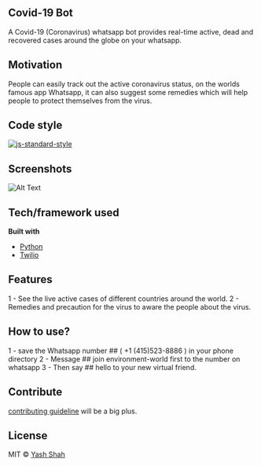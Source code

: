 ## Covid-19 Bot
A Covid-19 (Coronavirus) whatsapp bot provides real-time active, dead and recovered cases around the globe on your whatsapp.

## Motivation
People can easily track out the active coronavirus status, on the worlds famous app Whatsapp, it can also suggest some remedies which will help people to protect themselves from the virus. 

## Code style
[![js-standard-style](https://img.shields.io/badge/code%20style-standard-brightgreen.svg?style=flat)](https://github.com/feross/standard)
 
## Screenshots
![Alt Text](https://media.giphy.com/media/vFKqnCdLPNOKc/giphy.gif)

## Tech/framework used
<b>Built with</b>
- [Python](https://www.python.org/)
- [Twilio](https://www.twilio.com/)

## Features
1 - See the live active cases of different countries around the world.
2 - Remedies and precaution for the virus to aware the people about the virus.


## How to use?
1 - save the Whatsapp number ## ( +1 (415)523-8886 ) in your phone directory 
2 - Message ## join environment-world first to the number on whatsapp
3 - Then say ## hello to your new virtual friend.

## Contribute
[contributing guideline](https://github.com/zulip/zulip-electron/blob/master/CONTRIBUTING.md) will be a big plus.


## License
MIT © [Yash Shah]()
